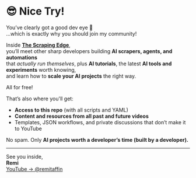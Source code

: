 # 😎 Nice Try!

You’ve clearly got a good dev eye 👀  
...which is exactly why you should join my community!

Inside **[The Scraping Edge](https://www.skool.com/the-scraping-edge-6500)**,  
you’ll meet other sharp developers building **AI scrapers, agents, and automations**  
that *actually run themselves*, plus **AI tutorials**, the latest **AI tools and experiments** worth knowing,  
and learn how to **scale your AI projects** the right way.

All for free!

That’s also where you'll get:  
- **Access to this repo** (with all scripts and YAML)  
- **Content and resources from all past and future videos**  
- Templates, JSON workflows, and private discussions that don’t make it to YouTube  

No spam. Only **AI projects worth a developer’s time (built by a developer).**

---

See you inside,  
**Remi**  
[YouTube → @remitaffin](https://www.youtube.com/@remitaffin)
